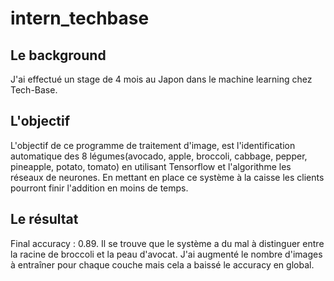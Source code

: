 # intern_techbase
## Le background
J'ai effectué un stage de 4 mois au Japon dans le machine learning chez Tech-Base. 
## L'objectif
L'objectif de ce programme de traitement d'image, est l'identification automatique des 8 légumes(avocado, apple, broccoli, cabbage, pepper, pineapple, potato, tomato)
en utilisant Tensorflow et l'algorithme les réseaux de neurones. En mettant en place ce système à la caisse les clients pourront finir l'addition en moins de temps.
## Le résultat
Final accuracy : 0.89.
Il se trouve que le système a du mal à distinguer entre la racine de broccoli et la peau d'avocat. J'ai augmenté le nombre d'images à entraîner pour chaque couche 
mais cela a baissé le accuracy en global.
